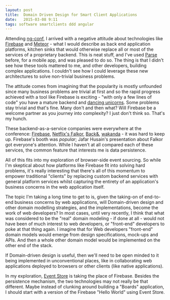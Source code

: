 ```yaml
---
layout: post
title:  Domain Driven Design for Smart Client Applications
date:   2015-03-08 9:11
tags: software smartclients ddd angular
---
```

Attending [ng-conf](http://www.ng-conf.org/), I arrived with a negative attitude about technologies like [Firebase](https://www.firebase.com/) and [Meteor](https://www.meteor.com/) - what I would describe as back end application platforms, kitchen sinks that would otherwise replace all or most of the services of a proprietary backend.  This is neat stuff, and I've used [Parse](https://www.parse.com/) before, for a mobile app, and was pleased to do so.  The thing is that I didn't see how these tools mattered to me, and other developers, building complex applications.  I couldn't see how I could leverage these new architectures to solve non-trivial business problems.

The attitude comes from imagining that the popularity is mostly unfounded since many business problems are trivial at first and so the rapid progress achieved with a tool like Firebase is exciting - "with only a few lines of code" you have a mature backend and [dancing unicorns](https://www.youtube.com/watch?v=RW6Lp3Y3Vxs).  Some problems stay trivial and that's fine.  Many don't and then what?  Will Firebase be a welcome partner as you journey into complexity?  I just don't think so.  That's my hunch.

These backend-as-a-service companies were everywhere at the conference:  [Firebase](https://www.firebase.com/), [Netflix's Falkor](http://youtu.be/WiO1f6h15c8?list=PLOETEcp3DkCoNnlhE-7fovYvqwVPrRiY7), [Back&](https://www.backand.com/), [wakanda](http://www.wakanda.org/) - it was hard to keep up.  Firebase's booth was _popular_; Jafar Husain's presentation about Falkor got everyone's attention.  While I haven't at all compared each of these services, the common feature that interests me is data persistence.

All of this fits into my exploration of browser-side event sourcing.  So while I'm skeptical about how platforms like Firebase fit into solving hard problems, it's really interesting that there's all of this momentum to empower traditional "clients" by replacing custom backend services with general platform services whilst capturing the entirety of an application's business concerns in the web application itself.

The topic I'm taking a long time to get to is, given the taking-on of end-to-end business concerns by web applications, will Domain-driven design and other domain modelling strategies, and the implementations, become the work of web developers?  In most cases, until very recently, I think that what was considered to be the "real" domain modeling - if done at all - would not have been of much interest to web developers, or "front-end" developers to poke at that thing again.  I imagine that for Web developers "front-end" domain models would emerge from design specifications, mock-ups and APIs.  And then a whole other domain model would be implemented on the other end of the stack.

If Domain-driven design is useful, then we'll need to be open minded to it being implemented in unconventional places, like in collaborating web applications deployed to browsers or other clients (like native applications).

In my exploration, [Event Store](https://geteventstore.com/) is taking the place of Firebase.  Besides the persistence mechanism, the two technologies may not really be that different.  Maybe instead of clunking around building a "Boards" application, I should start with a version of the Firebase "Hello World" using Event Store.